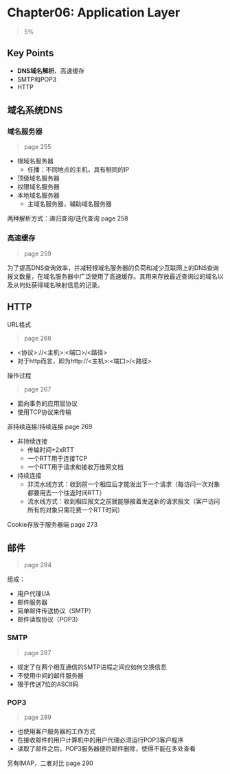 # Chapter06: Application Layer

> 5%

## Key Points

- **DNS域名解析**、高速缓存
- SMTP和POP3
- HTTP

## 域名系统DNS

### 域名服务器

> page 255

- 根域名服务器
  - 任播：不同地点的主机，具有相同的IP
- 顶级域名服务器
- 权限域名服务器
- 本地域名服务器
  - 主域名服务器，辅助域名服务器

两种解析方式：递归查询/迭代查询 page 258

### 高速缓存

> page 259

为了提高DNS查询效率，并减轻根域名服务器的负荷和减少互联网上的DNS查询报文数量，在域名服务器中广泛使用了高速缓存。其用来存放最近查询过的域名以及从何处获得域名映射信息的记录。

## HTTP

URL格式

> page 266

- <协议>://<主机>:<端口>/<路径>
- 对于http而言，即为http://<主机>:<端口>/<路径>

操作过程

> page 267

- 面向事务的应用层协议
- 使用TCP协议来传输

非持续连接/持续连接 page 269

- 非持续连接
  - 传输时间+2xRTT
  - 一个RTT用于连接TCP
  - 一个RTT用于请求和接收万维网文档
- 持续连接
  - 非流水线方式：收到前一个相应后才能发出下一个请求（每访问一次对象都要用去一个往返时间RTT）
  - 流水线方式：收到相应报文之前就能够接着发送新的请求报文（客户访问所有的对象只需花费一个RTT时间）

Cookie存放于服务器端 page 273

## 邮件

> page 284

组成：

- 用户代理UA
- 邮件服务器
- 简单邮件传送协议（SMTP）
- 邮件读取协议（POP3）

### SMTP

> page 287

- 规定了在两个相互通信的SMTP进程之间应如何交换信息
- 不使用中间的邮件服务器
- 限于传送7位的ASCII码

### POP3

> page 289

- 也使用客户服务器的工作方式
- 在接收邮件的用户计算机中的用户代理必须运行POP3客户程序
- 读取了邮件之后，POP3服务器便将邮件删除，使得不能在多处查看

另有IMAP，二者对比 page 290
